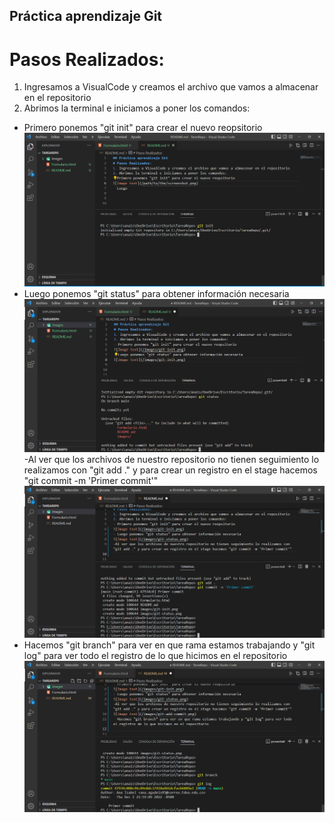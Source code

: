 ## Práctica aprendizaje Git
# Pasos Realizados:
1. Ingresamos a VisualCode y creamos el archivo que vamos a almacenar en el repositorio
2. Abrimos la terminal e iniciamos a poner los comandos:
- Primero ponemos "git init" para crear el nuevo reopsitorio
![Image text](/images/git-init.png)
- Luego ponemos "git status" para obtener información necesaria
![Image text](/images/git-status.png)
-Al ver que los archivos de nuestro repositorio no tienen seguimiento lo realizamos con "git add ." y para crear un registro en el stage hacemos "git commit -m 'Primer commit'"
![Image text](/images/git-add-commit.png)
- Hacemos "git branch" para ver en que rama estamos trabajando y "git log" para ver todo el registro de lo que hicimos en el repositorio
![Image text](/images/git-branch-log.png)



